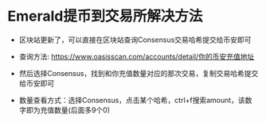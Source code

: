 # Emerald提币到交易所解决方法

- 区块站更新了，可以直接在区块站查询Consensus交易哈希提交给币安即可


- 查询方法:
  https://www.oasisscan.com/accounts/detail/你的币安充值地址

- 然后选择Consensus，找到和你充值数量对应的那次交易，复制交易哈希提交给币安即可


- 数量查看方式：选择Consensus，点击某个哈希，ctrl+f搜索amount，该数字即为充值数量(后面多9个0)

